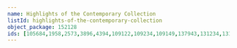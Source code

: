 ```yaml
---
name: Highlights of the Contemporary Collection
listId: highlights-of-the-contemporary-collection
object_package: 152128
ids: [105684,1958,2573,3896,4394,109122,109234,109149,137943,131234,131150,129151,131441,127246,128360,136410,127306,129362,127013,127082,126299,116191,116294,111576,107241,108443,109173,107115,109315,115836,102644,125888,116540,137816,125772,95926,127084,131339,119644,4049,128369,109123,129704,19493,1721,109120,109140,2606]
---
```


